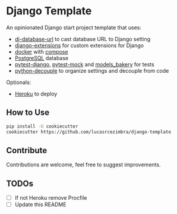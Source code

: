 # Django Template

An opinionated Django start project template that uses:
- [dj-database-url](https://github.com/kennethreitz/dj-database-url) to cast database URL to Django setting
- [django-extensions](https://github.com/django-extensions/django-extensions) for custom extensions for Django
- [docker](https://www.docker.com/) with [compose](https://github.com/docker/compose)
- [PostgreSQL](https://www.postgresql.org/) database
- [pytest-django](https://github.com/pytest-dev/pytest-django), [pytest-mock](https://github.com/pytest-dev/pytest-mock) and [models_bakery](https://github.com/model-bakers/model_bakery) for tests
- [python-decouple](https://github.com/henriquebastos/python-decouple) to organize settings and decouple from code

Optionals:
- [Heroku](https://www.heroku.com/) to deploy


## How to Use
```bash
pip install -U cookiecutter
cookiecutter https://github.com/lucasrcezimbra/django-template
```


## Contribute
Contributions are welcome, feel free to suggest improvements.


## TODOs
- [ ] If not Heroku remove Procfile
- [ ] Update this README
